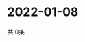 # 2022-01-08
  共 0条

  <!-- BEGIN -->
  <!-- 最后更新时间Sat Jan 08 2022 02:31:07 GMT+0000 (Coordinated Universal Time) -->
  
  <!-- END -->
  
  